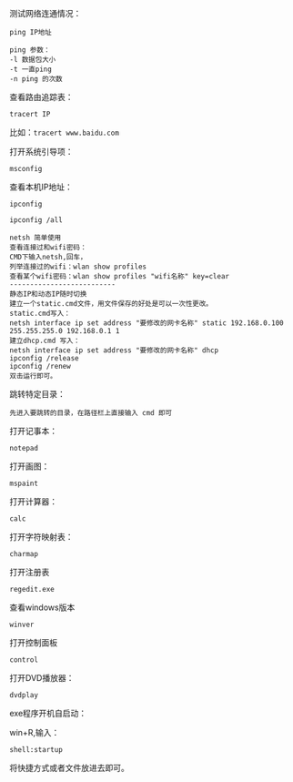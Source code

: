 测试网络连通情况：

`ping IP地址`

```
ping 参数：
-l 数据包大小
-t 一直ping
-n ping 的次数
```

查看路由追踪表：

`tracert IP`

比如：`tracert www.baidu.com`

打开系统引导项：

`msconfig`

查看本机IP地址：

`ipconfig`

`ipconfig /all`

```
netsh 简单使用
查看连接过和wifi密码：
CMD下输入netsh,回车，
列举连接过的wifi：wlan show profiles
查看某个wifi密码：wlan show profiles "wifi名称" key=clear
--------------------------
静态IP和动态IP随时切换
建立一个static.cmd文件，用文件保存的好处是可以一次性更改。
static.cmd写入：
netsh interface ip set address "要修改的网卡名称" static 192.168.0.100 255.255.255.0 192.168.0.1 1
建立dhcp.cmd 写入：
netsh interface ip set address "要修改的网卡名称" dhcp 
ipconfig /release
ipconfig /renew
双击运行即可。
```

跳转特定目录：

`先进入要跳转的目录，在路径栏上直接输入 cmd 即可`

打开记事本：

`notepad`

打开画图：

`mspaint`

打开计算器：

`calc`

打开字符映射表：

`charmap`

打开注册表

`regedit.exe`

查看windows版本

`winver`

打开控制面板

`control`

打开DVD播放器：

`dvdplay`

exe程序开机自启动：

win+R,输入：

`shell:startup`

将快捷方式或者文件放进去即可。



